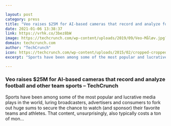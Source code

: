 ```yaml
---

layout: post
category: press
title: "Veo raises $25M for AI-based cameras that record and analyze football and other team sports"
date: 2021-01-06 13:38:37
link: https://vrhk.co/3bez8bW
image: https://techcrunch.com/wp-content/uploads/2019/09/Veo-Måløv.jpg?w=400
domain: techcrunch.com
author: "TechCrunch"
icon: https://techcrunch.com/wp-content/uploads/2015/02/cropped-cropped-favicon-gradient.png?w=180
excerpt: "Sports have been among some of the most popular and lucrative media plays in the world, luring broadcasters, advertisers and consumers to fork out huge sums to secure the chance to watch (and sponsor) their favorite teams and athletes. That content, unsurprisingly, also typically costs a ton of mon…"

---
```


### Veo raises $25M for AI-based cameras that record and analyze football and other team sports – TechCrunch

Sports have been among some of the most popular and lucrative media plays in the world, luring broadcasters, advertisers and consumers to fork out huge sums to secure the chance to watch (and sponsor) their favorite teams and athletes. That content, unsurprisingly, also typically costs a ton of mon…